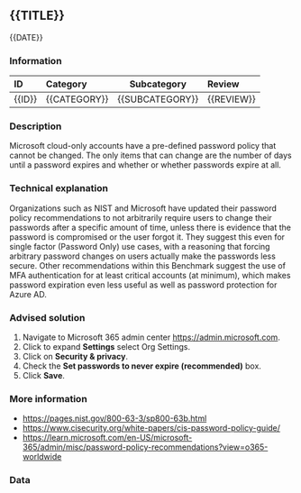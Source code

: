 ## {{TITLE}}

{{DATE}}

###  Information

| ID     | Category     | Subcategory     | Review     |
| :----- | :----------- | --------------- | :--------- |
| {{ID}} | {{CATEGORY}} | {{SUBCATEGORY}} | {{REVIEW}} |

### Description

Microsoft cloud-only accounts have a pre-defined password policy that cannot be changed. The only items that can change are the number of days until a password expires and whether or whether passwords expire at all.

### Technical explanation

Organizations such as NIST and Microsoft have updated their password policy recommendations to not arbitrarily require users to change their passwords after a specific amount of time, unless there is evidence that the password is compromised or the user forgot it. They suggest this even for single factor (Password Only) use cases, with a reasoning that forcing arbitrary password changes on users actually make the passwords less secure. Other recommendations within this Benchmark suggest the use of MFA authentication for at least critical accounts (at minimum), which makes password expiration even less useful as well as password protection for Azure AD.

### Advised solution

1. Navigate to Microsoft 365 admin center https://admin.microsoft.com. 
2. Click to expand **Settings** select Org Settings. 
3. Click on **Security & privacy**. 
4. Check the **Set passwords to never expire (recommended)** box. 
5. Click **Save**. 

### More information

- https://pages.nist.gov/800-63-3/sp800-63b.html 
- https://www.cisecurity.org/white-papers/cis-password-policy-guide/ 
- https://learn.microsoft.com/en-US/microsoft-365/admin/misc/password-policy-recommendations?view=o365-worldwide 

### Data